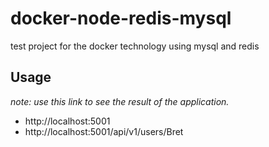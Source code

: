 # docker-node-redis-mysql
test project for the docker technology using mysql and redis

## Usage
_note: use this link to see the result of the application._

- http://localhost:5001
- http://localhost:5001/api/v1/users/Bret
